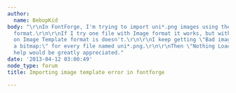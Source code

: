 ```yaml
---
author:
  name: BebopKid
body: "\r\nIn FontForge, I'm trying to import uni*.png images using the Image Template
  format.\r\n\r\nIf I try one file with Image format it works, but with multiple files
  on Image Template format is doesn't.\r\n\r\nI keep getting \"Bad image file, not
  a bitmap:\" for every file named uni*.png.\r\n\r\nThen \"Nothing Loaded\".\r\n\r\nAny
  help would be greatly appreciated."
date: '2013-04-12 03:00:49'
node_type: forum
title: Importing image template error in fontforge

---
```

